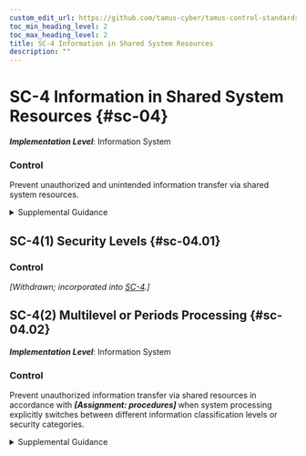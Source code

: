 ```yaml
---
custom_edit_url: https://github.com/tamus-cyber/tamus-control-standards/tree/main/content/tamus.edu/TAMUS_profile.yaml
toc_min_heading_level: 2
toc_max_heading_level: 2
title: SC-4 Information in Shared System Resources
description: ""
---
```


# SC-4 Information in Shared System Resources {#sc-04}

_**Implementation Level**_: Information System

### Control

Prevent unauthorized and unintended information transfer via shared system resources.


<details><summary>Supplemental Guidance</summary>Preventing unauthorized and unintended information transfer via shared system resources stops information produced by the actions of prior users or roles (or the actions of processes acting on behalf of prior users or roles) from being available to current users or roles (or current processes acting on behalf of current users or roles) that obtain access to shared system resources after those resources have been released back to the system. Information in shared system resources also applies to encrypted representations of information. In other contexts, control of information in shared system resources is referred to as object reuse and residual information protection. Information in shared system resources does not address information remanence, which refers to the residual representation of data that has been nominally deleted; covert channels (including storage and timing channels), where shared system resources are manipulated to violate information flow restrictions; or components within systems for which there are only single users or roles.</details>


## SC-4(1) Security Levels {#sc-04.01}

### Control

<em>[Withdrawn; incorporated into [SC-4](/catalog/sc/sc-04).]</em>



## SC-4(2) Multilevel or Periods Processing {#sc-04.02}

_**Implementation Level**_: Information System

### Control

Prevent unauthorized information transfer via shared resources in accordance with <strong title="sc-04.02_odp"> <em>[Assignment: procedures]</em> </strong> when system processing explicitly switches between different information classification levels or security categories.


<details><summary>Supplemental Guidance</summary>Changes in processing levels can occur during multilevel or periods processing with information at different classification levels or security categories. It can also occur during serial reuse of hardware components at different classification levels. Organization-defined procedures can include approved sanitization processes for electronically stored information.</details>
